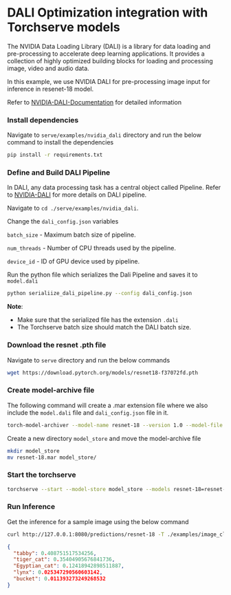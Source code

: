 # DALI Optimization integration with Torchserve models

The NVIDIA Data Loading Library (DALI) is a library for data loading and pre-processing to accelerate deep learning applications. It provides a collection of highly optimized building blocks for loading and processing image, video and audio data.

In this example, we use NVIDIA DALI for pre-processing image input for inference in resenet-18 model.

Refer to [NVIDIA-DALI-Documentation](https://docs.nvidia.com/deeplearning/dali/user-guide/docs/index.html) for detailed information

### Install dependencies

Navigate to `serve/examples/nvidia_dali` directory and run the below command to install the dependencies

```bash
pip install -r requirements.txt
```

### Define and Build DALI Pipeline

In DALI, any data processing task has a central object called Pipeline.
Refer to [NVIDIA-DALI](https://github.com/NVIDIA/DALI) for more details on DALI pipeline.

Navigate to `cd ./serve/examples/nvidia_dali`.

Change the `dali_config.json` variables

`batch_size` - Maximum batch size of pipeline.

`num_threads` - Number of CPU threads used by the pipeline.

`device_id` - ID of GPU device used by pipeline.

Run the python file which serializes the Dali Pipeline and saves it to `model.dali`

```bash
python serialiize_dali_pipeline.py --config dali_config.json
```

**__Note__**:

- Make sure that the serialized file has the extension `.dali`
- The Torchserve batch size should match the DALI batch size.

### Download the resnet .pth file

Navigate to `serve` directory and run the below commands

```bash
wget https://download.pytorch.org/models/resnet18-f37072fd.pth
```

### Create model-archive file

The following command will create a .mar extension file where we also include the `model.dali` file and `dali_config.json` file in it.

```bash
torch-model-archiver --model-name resnet-18 --version 1.0 --model-file ./examples/image_classifier/resnet_18/model.py --serialized-file resnet18-f37072fd.pth --handler image_classifier --extra-files ./examples/image_classifier/index_to_name.json,./examples/nvidia_dali/model.dali,./examples/nvidia_dali/dali_config.json
```

Create a new directory `model_store` and move the model-archive file

```bash
mkdir model_store
mv resnet-18.mar model_store/
```

### Start the torchserve

```bash
torchserve --start --model-store model_store --models resnet-18=resnet-18.mar
```

### Run Inference

Get the inference for a sample image using the below command

```bash
curl http://127.0.0.1:8080/predictions/resnet-18 -T ./examples/image_classifier/kitten.jpg
```

```json
{
  "tabby": 0.408751517534256,
  "tiger_cat": 0.35404905676841736,
  "Egyptian_cat": 0.12418942898511887,
  "lynx": 0.025347290560603142,
  "bucket": 0.011393273249268532
}
```
